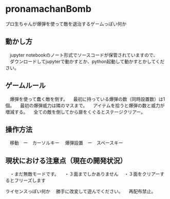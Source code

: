 # pronamachanBomb
プロ生ちゃんが爆弾を使って敵を退治するゲームっぽい何か

## 動かし方
　jupyter notebookのノート形式でソースコードが保管されていますので、
　ダウンロードしてjupyterで動かすとか、python起動して動かすとかしてください。
 
## ゲームルール
　爆弾を使って蠢く敵を倒す。
　最初に持っている爆弾の数（同時設置数）は1個。
　最初の爆弾威力は隣のマスまで。
　アイテムを拾うと爆弾の数と威力が増減する。
　全ての敵を倒してから扉をくぐるとステージクリアー。
 
## 操作方法
　移動　ー　カーソルキー
　爆弾設置　ー　スペースキー

## 現状における注意点（現在の開発状況）
　・まだ無敵モードです。
　・３面までしかありません
　・３面をクリアーするとフリーズします

ライセンスっぽい何か
　勝手に改変して遊んでください。
　再配布禁止。
